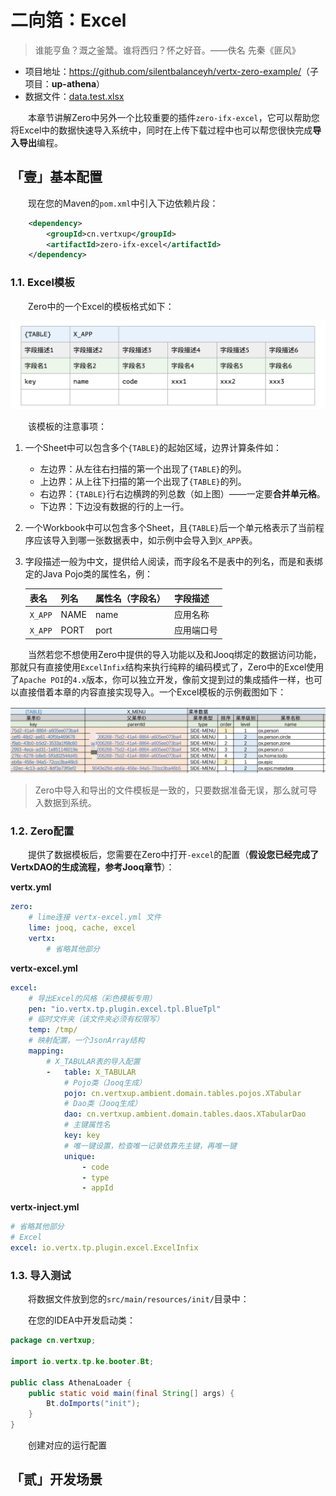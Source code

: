 # 二向箔：Excel

>  谁能亨鱼？溉之釜鬵。谁将西归？怀之好音。——佚名 先秦《匪风》

* 项目地址：<https://github.com/silentbalanceyh/vertx-zero-example/>（子项目：**up-athena**）
* 数据文件：[data.test.xlsx](data/data.test.xlsx)

&ensp;&ensp;&ensp;&ensp;本章节讲解Zero中另外一个比较重要的插件`zero-ifx-excel`，它可以帮助您将Excel中的数据快速导入系统中，同时在上传下载过程中也可以帮您很快完成**导入导出**编程。

## 「壹」基本配置

&ensp;&ensp;&ensp;&ensp;现在您的Maven的`pom.xml`中引入下边依赖片段：

```xml
    <dependency>
        <groupId>cn.vertxup</groupId>
        <artifactId>zero-ifx-excel</artifactId>
    </dependency>
```

### 1.1. Excel模板

&ensp;&ensp;&ensp;&ensp;Zero中的一个Excel的模板格式如下：

![](./_image/2021-08-10/2021-08-10-15-46-56.jpg)

&ensp;&ensp;&ensp;&ensp;该模板的注意事项：

1. 一个Sheet中可以包含多个`{TABLE}`的起始区域，边界计算条件如：
    * 左边界：从左往右扫描的第一个出现了`{TABLE}`的列。
    * 上边界：从上往下扫描的第一个出现了`{TABLE}`的列。
    * 右边界：`{TABLE}`行右边横跨的列总数（如上图）——一定要**合并单元格**。
    * 下边界：下边没有数据的行的上一行。
2. 一个Workbook中可以包含多个Sheet，且`{TABLE}`后一个单元格表示了当前程序应该导入到哪一张数据表中，如示例中会导入到`X_APP`表。
3. 字段描述一般为中文，提供给人阅读，而字段名不是表中的列名，而是和表绑定的Java Pojo类的属性名，例：
    
    |表名|列名|属性名（字段名）|字段描述|
    |---|---|---|---|
    |`X_APP`|NAME|name|应用名称|
    |`X_APP`|PORT|port|应用端口号|

&ensp;&ensp;&ensp;&ensp;当然若您不想使用Zero中提供的导入功能以及和Jooq绑定的数据访问功能，那就只有直接使用`ExcelInfix`结构来执行纯粹的编码模式了，Zero中的Excel使用了`Apache POI`的`4.x`版本，你可以独立开发，像前文提到过的集成插件一样，也可以直接借着本章的内容直接实现导入。一个Excel模板的示例截图如下：

![](./_image/2021-08-10/2021-08-10-15-53-24.png)

> Zero中导入和导出的文件模板是一致的，只要数据准备无误，那么就可导入数据到系统。

### 1.2. Zero配置

&ensp;&ensp;&ensp;&ensp;提供了数据模板后，您需要在Zero中打开`-excel`的配置（**假设您已经完成了VertxDAO的生成流程，参考Jooq章节**）：

**vertx.yml**

```yaml
zero:
    # lime连接 vertx-excel.yml 文件
    lime: jooq, cache, excel
    vertx:
        # 省略其他部分
```

**vertx-excel.yml**

```yaml
excel:
    # 导出Excel的风格（彩色模板专用）
    pen: "io.vertx.tp.plugin.excel.tpl.BlueTpl"
    # 临时文件夹（该文件夹必须有权限写）
    temp: /tmp/
    # 映射配置，一个JsonArray结构
    mapping:
        # X_TABULAR表的导入配置
        -   table: X_TABULAR
            # Pojo类（Jooq生成）
            pojo: cn.vertxup.ambient.domain.tables.pojos.XTabular
            # Dao类（Jooq生成）
            dao: cn.vertxup.ambient.domain.tables.daos.XTabularDao
            # 主键属性名
            key: key
            # 唯一键设置，检查唯一记录依靠先主键，再唯一键
            unique:
                - code
                - type
                - appId
```

**vertx-inject.yml**

```yaml
# 省略其他部分
# Excel
excel: io.vertx.tp.plugin.excel.ExcelInfix
```

### 1.3. 导入测试

&ensp;&ensp;&ensp;&ensp;将数据文件放到您的`src/main/resources/init/`目录中：



&ensp;&ensp;&ensp;&ensp;在您的IDEA中开发启动类：

```java
package cn.vertxup;

import io.vertx.tp.ke.booter.Bt;

public class AthenaLoader {
    public static void main(final String[] args) {
        Bt.doImports("init");
    }
}
```

&ensp;&ensp;&ensp;&ensp;创建对应的运行配置



## 「贰」开发场景



